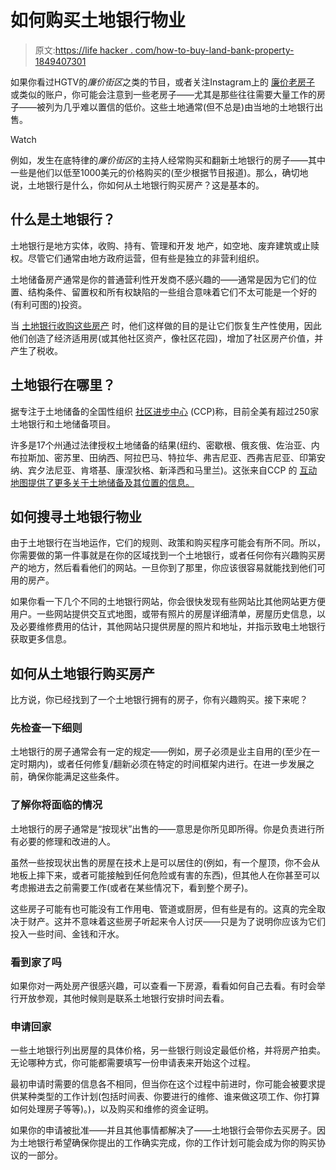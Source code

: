 # 如何购买土地银行物业

> 原文:[https://life hacker . com/how-to-buy-land-bank-property-1849407301](https://lifehacker.com/how-to-buy-land-bank-property-1849407301)

如果你看过HGTV的*廉价街区*之类的节目，或者关注Instagram上的 [廉价老房子](https://www.instagram.com/cheapoldhouses/?hl=en) 或类似的账户，你可能会注意到一些老房子——尤其是那些往往需要大量工作的房子——被列为几乎难以置信的低价。这些土地通常(但不总是)由当地的土地银行出售。

Watch

例如，发生在底特律的*廉价街区*的主持人经常购买和翻新土地银行的房子——其中一些是他们以低至1000美元的价格购买的(至少根据节目报道)。那么，确切地说，土地银行是什么，你如何从土地银行购买房产？这是基本的。

## 什么是土地银行？

土地银行是地方实体，收购、持有、管理和开发 地产，如空地、废弃建筑或止赎权。尽管它们通常由地方政府运营，但有些是独立的非营利组织。

土地储备房产通常是你的普通营利性开发商不感兴趣的——通常是因为它们的位置、结构条件、留置权和所有权缺陷的一些组合意味着它们不太可能是一个好的(有利可图的)投资。

当 [土地银行收购这些房产](https://www.habitat.org/costofhome/why-they-matter-land-banks) 时，他们这样做的目的是让它们恢复生产性使用，因此他们创造了经济适用房(或其他社区资产，像社区花园)，增加了社区房产价值，并产生了税收。

## 土地银行在哪里？

据专注于土地储备的全国性组织 [社区进步中心](https://communityprogress.org/resources/land-banks/national-land-bank-map/) (CCP)称，目前全美有超过250家土地银行和土地储备项目。

许多是17个州通过法律授权土地储备的结果(纽约、密歇根、俄亥俄、佐治亚、内布拉斯加、密苏里、田纳西、阿拉巴马、特拉华、弗吉尼亚、西弗吉尼亚、印第安纳、宾夕法尼亚、肯塔基、康涅狄格、新泽西和马里兰)。这张来自CCP 的 [互动地图提供了更多关于土地储备及其位置的信息。](https://communityprogress.org/resources/land-banks/national-land-bank-map/)

## 如何搜寻土地银行物业

由于土地银行在当地运作，它们的规则、政策和购买程序可能会有所不同。所以，你需要做的第一件事就是在你的区域找到一个土地银行，或者任何你有兴趣购买房产的地方，然后看看他们的网站。一旦你到了那里，你应该很容易就能找到他们可用的房产。

如果你看一下几个不同的土地银行网站，你会很快发现有些网站比其他网站更方便用户。一些网站提供交互式地图，或带有照片的房屋详细清单，房屋历史信息，以及必要维修费用的估计，其他网站只提供房屋的照片和地址，并指示致电土地银行获取更多信息。

## **如何从土地银行购买房产**

比方说，你已经找到了一个土地银行拥有的房子，你有兴趣购买。接下来呢？

### 先检查一下细则

土地银行的房子通常会有一定的规定——例如，房子必须是业主自用的(至少在一定时期内)，或者任何修复/翻新必须在特定的时间框架内进行。在进一步发展之前，确保你能满足这些条件。

### 了解你将面临的情况

土地银行的房子通常是“按现状”出售的——意思是你所见即所得。你是负责进行所有必要的修理和改进的人。

虽然一些按现状出售的房屋在技术上是可以居住的(例如，有一个屋顶，你不会从地板上摔下来，或者可能接触到任何危险或有害的东西)，但其他人在你甚至可以考虑搬进去之前需要工作(或者在某些情况下，看到整个房子)。

这些房子可能有也可能没有工作用电、管道或厨房，但有些是有的。这真的完全取决于财产。这并不意味着这些房子听起来令人讨厌——只是为了说明你应该为它们投入一些时间、金钱和汗水。

### 看到家了吗

如果你对一两处房产很感兴趣，可以查看一下房源，看看如何自己去看。有时会举行开放参观，其他时候则是联系土地银行安排时间去看。

### 申请回家

一些土地银行列出房屋的具体价格，另一些银行则设定最低价格，并将房产拍卖。无论哪种方式，你可能都需要填写一份申请表来开始这个过程。

最初申请时需要的信息各不相同，但当你在这个过程中前进时，你可能会被要求提供某种类型的工作计划(包括时间表、你要进行的维修、谁来做这项工作、你打算如何处理房子等等)。)，以及购买和维修的资金证明。

如果你的申请被批准——并且其他事情都解决了——土地银行会带你去买房子。因为土地银行希望确保你提出的工作确实完成，你的工作计划可能会成为你的购买协议的一部分。